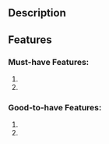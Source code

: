 # 

## Description



## Features

### Must-have Features:

1. 
2. 

### Good-to-have Features:

1. 
2. 